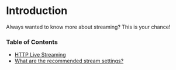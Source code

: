 # Introduction

Always wanted to know more about streaming? This is your chance!

### Table of Contents

- [HTTP Live Streaming](../../knowledge-base/04-streaming/01-http-live-streaming.md)
- [What are the recommended stream settings?](../../knowledge-base/04-streaming/02-what-are-the-recommended-stream-settings.md)
